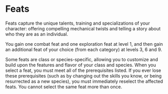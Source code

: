 # Feats

Feats capture the unique talents, training and specializations of your character: offering compelling mechanical twists and telling a story about who they are as an individual.

You gain one combat feat and one exploration feat at level 1, and then gain an additional feat of your choice (from each category) at levels 3, 6 and 9.

Some feats are class or species-specific, allowing you to customize and build upon the features and flavor of your class and species.
When you select a feat, you must meet all of the prerequisites listed.
If you ever lose these prerequisites (such as by changing out the skills you know, or being resurrected as a new species), you must immediately reselect the affected feats.
You cannot select the same feat more than once.
